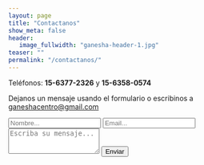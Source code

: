 ```yaml
---
layout: page
title: "Contactanos"
show_meta: false
header:
   image_fullwidth: "ganesha-header-1.jpg"
teaser: ""
permalink: "/contactanos/"
---
```

<div class="vcard" style="border:none; margin:0; padding:0;">
  <p style="margin:0 0 5px 0;">Teléfonos: <b class="tel">15-6377-2326</b> y <b class="tel">15-6358-0574</b></p>
  <p>Dejanos un mensaje usando el formulario o escribinos a <a href="mailto:ganeshacentro@gmail.com" class="email">ganeshacentro@gmail.com</a></p>
  <form action="https://getsimpleform.com/messages?form_api_token=2957177bf9862496fd83247fff1e2951" method="post">
    <input type="hidden" name="redirect_to" value="{{ site.url }}" />
    <input type="text" name="name" placeholder="Nombre..." />
    <input type="text" name="email" placeholder="Email..." />
    <textarea rows="3" name="message" maxLength="1000" placeholder="Escriba su mensaje..."></textarea>
    <input type="submit" value="Enviar" />
  </form>
</div>
